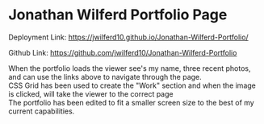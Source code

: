# Jonathan Wilferd Portfolio Page

Deployment Link: https://jwilferd10.github.io/Jonathan-Wilferd-Portfolio/

Github Link: https://github.com/jwilferd10/Jonathan-Wilferd-Portfolio

When the portfolio loads the viewer see's my name, three recent photos, and can use the links above to navigate through the page.<br>
CSS Grid has been used to create the "Work" section and when the image is clicked, will take the viewer to the correct page<br>
The portfolio has been edited to fit a smaller screen size to the best of my current capabilities.<br>